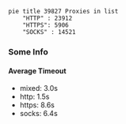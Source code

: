 
```mermaid
pie title 39827 Proxies in list
    "HTTP" : 23912
    "HTTPS": 5906
    "SOCKS" : 14521
```

### Some Info
#### Average Timeout

- mixed: 3.0s
- http: 1.5s
- https: 8.6s
- socks: 6.4s